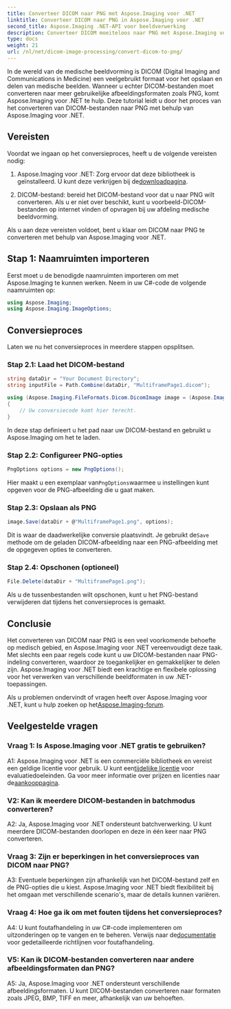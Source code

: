 ```yaml
---
title: Converteer DICOM naar PNG met Aspose.Imaging voor .NET
linktitle: Converteer DICOM naar PNG in Aspose.Imaging voor .NET
second_title: Aspose.Imaging .NET-API voor beeldverwerking
description: Converteer DICOM moeiteloos naar PNG met Aspose.Imaging voor .NET. Stroomlijn het delen van medische beelden.
type: docs
weight: 21
url: /nl/net/dicom-image-processing/convert-dicom-to-png/
---
```

In de wereld van de medische beeldvorming is DICOM (Digital Imaging and Communications in Medicine) een veelgebruikt formaat voor het opslaan en delen van medische beelden. Wanneer u echter DICOM-bestanden moet converteren naar meer gebruikelijke afbeeldingsformaten zoals PNG, komt Aspose.Imaging voor .NET te hulp. Deze tutorial leidt u door het proces van het converteren van DICOM-bestanden naar PNG met behulp van Aspose.Imaging voor .NET.

## Vereisten

Voordat we ingaan op het conversieproces, heeft u de volgende vereisten nodig:

1.  Aspose.Imaging voor .NET: Zorg ervoor dat deze bibliotheek is geïnstalleerd. U kunt deze verkrijgen bij de[downloadpagina](https://releases.aspose.com/imaging/net/).

2. DICOM-bestand: bereid het DICOM-bestand voor dat u naar PNG wilt converteren. Als u er niet over beschikt, kunt u voorbeeld-DICOM-bestanden op internet vinden of opvragen bij uw afdeling medische beeldvorming.

Als u aan deze vereisten voldoet, bent u klaar om DICOM naar PNG te converteren met behulp van Aspose.Imaging voor .NET.

## Stap 1: Naamruimten importeren

Eerst moet u de benodigde naamruimten importeren om met Aspose.Imaging te kunnen werken. Neem in uw C#-code de volgende naamruimten op:

```csharp
using Aspose.Imaging;
using Aspose.Imaging.ImageOptions;
```

## Conversieproces

Laten we nu het conversieproces in meerdere stappen opsplitsen.

### Stap 2.1: Laad het DICOM-bestand

```csharp
string dataDir = "Your Document Directory";
string inputFile = Path.Combine(dataDir, "MultiframePage1.dicom");

using (Aspose.Imaging.FileFormats.Dicom.DicomImage image = (Aspose.Imaging.FileFormats.Dicom.DicomImage)Image.Load(inputFile))
{
    // Uw conversiecode komt hier terecht.
}
```

In deze stap definieert u het pad naar uw DICOM-bestand en gebruikt u Aspose.Imaging om het te laden.

### Stap 2.2: Configureer PNG-opties

```csharp
PngOptions options = new PngOptions();
```

 Hier maakt u een exemplaar van`PngOptions`waarmee u instellingen kunt opgeven voor de PNG-afbeelding die u gaat maken.

### Stap 2.3: Opslaan als PNG

```csharp
image.Save(dataDir + @"MultiframePage1.png", options);
```

 Dit is waar de daadwerkelijke conversie plaatsvindt. Je gebruikt de`Save` methode om de geladen DICOM-afbeelding naar een PNG-afbeelding met de opgegeven opties te converteren.

### Stap 2.4: Opschonen (optioneel)

```csharp
File.Delete(dataDir + "MultiframePage1.png");
```

Als u de tussenbestanden wilt opschonen, kunt u het PNG-bestand verwijderen dat tijdens het conversieproces is gemaakt.

## Conclusie

Het converteren van DICOM naar PNG is een veel voorkomende behoefte op medisch gebied, en Aspose.Imaging voor .NET vereenvoudigt deze taak. Met slechts een paar regels code kunt u uw DICOM-bestanden naar PNG-indeling converteren, waardoor ze toegankelijker en gemakkelijker te delen zijn. Aspose.Imaging voor .NET biedt een krachtige en flexibele oplossing voor het verwerken van verschillende beeldformaten in uw .NET-toepassingen.

 Als u problemen ondervindt of vragen heeft over Aspose.Imaging voor .NET, kunt u hulp zoeken op het[Aspose.Imaging-forum](https://forum.aspose.com/).

## Veelgestelde vragen

### Vraag 1: Is Aspose.Imaging voor .NET gratis te gebruiken?

A1: Aspose.Imaging voor .NET is een commerciële bibliotheek en vereist een geldige licentie voor gebruik. U kunt een[tijdelijke licentie](https://purchase.aspose.com/temporary-license/) voor evaluatiedoeleinden. Ga voor meer informatie over prijzen en licenties naar de[aankooppagina](https://purchase.aspose.com/buy).

### V2: Kan ik meerdere DICOM-bestanden in batchmodus converteren?

A2: Ja, Aspose.Imaging voor .NET ondersteunt batchverwerking. U kunt meerdere DICOM-bestanden doorlopen en deze in één keer naar PNG converteren.

### Vraag 3: Zijn er beperkingen in het conversieproces van DICOM naar PNG?

A3: Eventuele beperkingen zijn afhankelijk van het DICOM-bestand zelf en de PNG-opties die u kiest. Aspose.Imaging voor .NET biedt flexibiliteit bij het omgaan met verschillende scenario's, maar de details kunnen variëren.

### Vraag 4: Hoe ga ik om met fouten tijdens het conversieproces?

 A4: U kunt foutafhandeling in uw C#-code implementeren om uitzonderingen op te vangen en te beheren. Verwijs naar de[documentatie](https://reference.aspose.com/imaging/net/) voor gedetailleerde richtlijnen voor foutafhandeling.

### V5: Kan ik DICOM-bestanden converteren naar andere afbeeldingsformaten dan PNG?

A5: Ja, Aspose.Imaging voor .NET ondersteunt verschillende afbeeldingsformaten. U kunt DICOM-bestanden converteren naar formaten zoals JPEG, BMP, TIFF en meer, afhankelijk van uw behoeften.